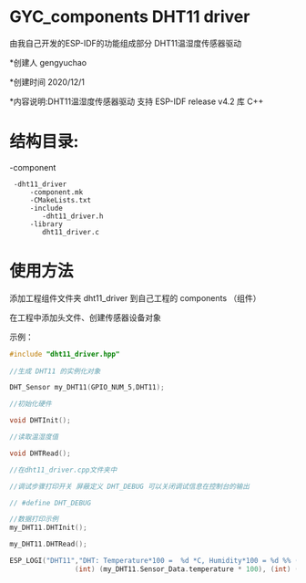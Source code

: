# GYC_components DHT11 driver
由我自己开发的ESP-IDF的功能组成部分 DHT11温湿度传感器驱动 

*创建人 gengyuchao

*创建时间 2020/12/1

*内容说明:DHT11温湿度传感器驱动 支持 ESP-IDF release v4.2 库 C++

# 结构目录:

  -component
  
     -dht11_driver                  
         -component.mk
         -CMakeLists.txt
         -include
            -dht11_driver.h
         -library
            dht11_driver.c

# 使用方法

添加工程组件文件夹 dht11_driver 到自己工程的 components （组件） 

在工程中添加头文件、创建传感器设备对象

示例：

```C++
#include "dht11_driver.hpp"
 
//生成 DHT11 的实例化对象

DHT_Sensor my_DHT11(GPIO_NUM_5,DHT11);

//初始化硬件

void DHTInit();

//读取温湿度值

void DHTRead();

//在dht11_driver.cpp文件夹中

//调试步骤打印开关 屏蔽定义 DHT_DEBUG 可以关闭调试信息在控制台的输出

// #define DHT_DEBUG

//数据打印示例
my_DHT11.DHTInit();

my_DHT11.DHTRead();

ESP_LOGI("DHT11","DHT: Temperature*100 =  %d *C, Humidity*100 = %d %% (GPIO%d)",
                (int) (my_DHT11.Sensor_Data.temperature * 100), (int) (my_DHT11.Sensor_Data.humidity * 100), my_DHT11.data_pin);
 
```
